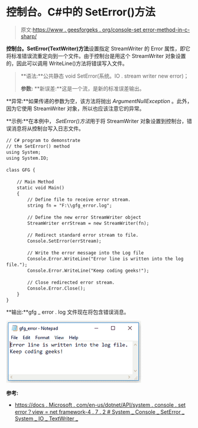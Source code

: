 # 控制台。C#中的 SetError()方法

> 原文:[https://www . geesforgeks . org/console-set error-method-in-c-sharp/](https://www.geeksforgeeks.org/console-seterror-method-in-c-sharp/)

**控制台。SetError(TextWriter)方法**设置指定 StreamWriter 的 Error 属性，即它将标准错误流重定向到一个文件。由于控制台是用这个 StreamWriter 对象设置的，因此可以调用 WriteLine()方法将错误写入文件。

> **语法:**公共静态 void SetError(系统。IO . stream writer new error)；
> 
> **参数:**
> **新误差:**这是一个流，是新的标准误差输出。

**异常:**如果传递的参数为空，该方法将抛出 *ArgumentNullException* 。此外，因为它使用 StreamWriter 对象，所以也应该注意它的异常。

**示例:**在本例中， *SetError()方法*用于将 StreamWriter 对象设置到控制台，错误消息将从控制台写入日志文件。

```
// C# program to demonstrate 
// the SetError() method
using System;
using System.IO;

class GFG {

    // Main Method
    static void Main()
    {
        // Define file to receive error stream.
        string fn = "F:\\gfg_error.log";

        // Define the new error StreamWriter object
        StreamWriter errStream = new StreamWriter(fn);

        // Redirect standard error stream to file.
        Console.SetError(errStream);

        // Write the error message into the Log file
        Console.Error.WriteLine("Error line is written into the log file.");
        Console.Error.WriteLine("Keep coding geeks!");

        // Close redirected error stream.
        Console.Error.Close();
    }
}
```

**输出:**gfg _ error . log 文件现在将包含错误消息。

![](img/87c8656892ff714e2737b5b9b0a9d37b.png)

**参考:**

*   [https://docs . Microsoft . com/en-us/dotnet/API/system . console . set error？view = net framework-4 . 7 . 2 # System _ Console _ SetError _ System _ IO _ TextWriter _](https://docs.microsoft.com/en-us/dotnet/api/system.console.seterror?view=netframework-4.7.2#System_Console_SetError_System_IO_TextWriter_)